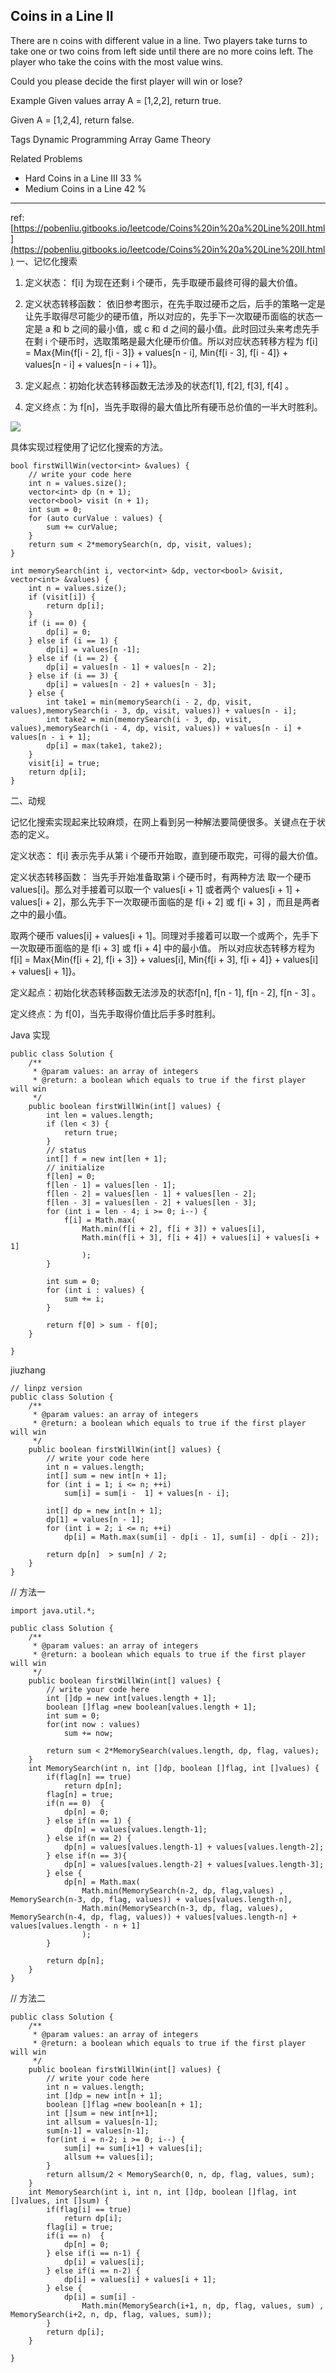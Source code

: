 ## Coins in a Line II  ##

There are n coins with different value in a line. Two players take turns to take one or two coins from left side until there are no more coins left. The player who take the coins with the most value wins.

Could you please decide the first player will win or lose?

Example
Given values array A = [1,2,2], return true.

Given A = [1,2,4], return false.

Tags 
Dynamic Programming Array Game Theory

Related Problems 

- Hard Coins in a Line III 33 %
- Medium Coins in a Line 42 %

----------
ref: [https://pobenliu.gitbooks.io/leetcode/Coins%20in%20a%20Line%20II.html](https://pobenliu.gitbooks.io/leetcode/Coins%20in%20a%20Line%20II.html)
一、记忆化搜索


1. 定义状态： f[i] 为现在还剩 i 个硬币，先手取硬币最终可得的最大价值。

2. 定义状态转移函数： 依旧参考图示，在先手取过硬币之后，后手的策略一定是让先手取得尽可能少的硬币值，所以对应的，先手下一次取硬币面临的状态一定是 a 和 b 之间的最小值，或 c 和 d 之间的最小值。此时回过头来考虑先手在剩 i 个硬币时，选取策略是最大化硬币价值。所以对应状态转移方程为 f[i] = Max{Min{f[i - 2], f[i - 3]} + values[n - i], Min{f[i - 3], f[i - 4]} + values[n - i] + values[n - i + 1]}。

3. 定义起点：初始化状态转移函数无法涉及的状态f[1], f[2], f[3], f[4] 。

4. 定义终点：为 f[n]，当先手取得的最大值比所有硬币总价值的一半大时胜利。

![](http://ww2.sinaimg.cn/mw690/600e6311jw1f9cgghur63j20gi0aemy3.jpg)

具体实现过程使用了记忆化搜索的方法。

    bool firstWillWin(vector<int> &values) {
        // write your code here
        int n = values.size();
        vector<int> dp (n + 1);
        vector<bool> visit (n + 1);
        int sum = 0;
        for (auto curValue : values) {
            sum += curValue;
        }
        return sum < 2*memorySearch(n, dp, visit, values);
    }
    
    int memorySearch(int i, vector<int> &dp, vector<bool> &visit, vector<int> &values) {
        int n = values.size();
        if (visit[i]) {
            return dp[i];
        }
        if (i == 0) {
            dp[i] = 0;
        } else if (i == 1) {
            dp[i] = values[n -1];
        } else if (i == 2) {
            dp[i] = values[n - 1] + values[n - 2];
        } else if (i == 3) {
            dp[i] = values[n - 2] + values[n - 3];
        } else {
            int take1 = min(memorySearch(i - 2, dp, visit, values),memorySearch(i - 3, dp, visit, values)) + values[n - i];
            int take2 = min(memorySearch(i - 3, dp, visit, values),memorySearch(i - 4, dp, visit, values)) + values[n - i] + values[n - i + 1];
            dp[i] = max(take1, take2);
        }
        visit[i] = true;
        return dp[i];
    }

二、动规

记忆化搜索实现起来比较麻烦，在网上看到另一种解法要简便很多。关键点在于状态的定义。

定义状态： f[i] 表示先手从第 i 个硬币开始取，直到硬币取完，可得的最大价值。

定义状态转移函数： 当先手开始准备取第 i 个硬币时，有两种方法
取一个硬币 values[i]。那么对手接着可以取一个 values[i + 1] 或者两个 values[i + 1] + values[i + 2]，那么先手下一次取硬币面临的是 f[i + 2] 或 f[i + 3] ，而且是两者之中的最小值。

取两个硬币 values[i] + values[i + 1]。同理对手接着可以取一个或两个，先手下一次取硬币面临的是 f[i + 3] 或 f[i + 4] 中的最小值。
所以对应状态转移方程为 f[i] = Max{Min{f[i + 2], f[i + 3]} + values[i], Min{f[i + 3], f[i + 4]} + values[i] + values[i + 1]}。

定义起点：初始化状态转移函数无法涉及的状态f[n], f[n - 1], f[n - 2], f[n - 3] 。

定义终点：为 f[0]，当先手取得价值比后手多时胜利。

Java 实现

	public class Solution {
	    /**
	     * @param values: an array of integers
	     * @return: a boolean which equals to true if the first player will win
	     */
	    public boolean firstWillWin(int[] values) {
	        int len = values.length;
	        if (len < 3) {
	            return true;
	        }
	        // status
	        int[] f = new int[len + 1];
	        // initialize
	        f[len] = 0;
	        f[len - 1] = values[len - 1];
	        f[len - 2] = values[len - 1] + values[len - 2];
	        f[len - 3] = values[len - 2] + values[len - 3];
	        for (int i = len - 4; i >= 0; i--) {
	            f[i] = Math.max(
	                Math.min(f[i + 2], f[i + 3]) + values[i],
	                Math.min(f[i + 3], f[i + 4]) + values[i] + values[i + 1]
	                );
	        }
	
	        int sum = 0;
	        for (int i : values) {
	            sum += i;
	        }
	
	        return f[0] > sum - f[0];
	    }
	
	}

jiuzhang

	// linpz version
	public class Solution {
	    /**
	     * @param values: an array of integers
	     * @return: a boolean which equals to true if the first player will win
	     */
	    public boolean firstWillWin(int[] values) {
	        // write your code here
	        int n = values.length;
	        int[] sum = new int[n + 1];
	        for (int i = 1; i <= n; ++i)
	            sum[i] = sum[i -  1] + values[n - i];
	
	        int[] dp = new int[n + 1];
	        dp[1] = values[n - 1];
	        for (int i = 2; i <= n; ++i)
	            dp[i] = Math.max(sum[i] - dp[i - 1], sum[i] - dp[i - 2]);
	            
	        return dp[n]  > sum[n] / 2;
	    }
	}

// 方法一

	import java.util.*;
	
	public class Solution {
	    /**
	     * @param values: an array of integers
	     * @return: a boolean which equals to true if the first player will win
	     */
	    public boolean firstWillWin(int[] values) {
	        // write your code here
	        int []dp = new int[values.length + 1];
	        boolean []flag =new boolean[values.length + 1];
	        int sum = 0;
	        for(int now : values) 
	            sum += now;
	        
	        return sum < 2*MemorySearch(values.length, dp, flag, values);
	    }
	    int MemorySearch(int n, int []dp, boolean []flag, int []values) { 
	        if(flag[n] == true)
	            return dp[n];
	        flag[n] = true;
	        if(n == 0)  {
	            dp[n] = 0;  
	        } else if(n == 1) {
	            dp[n] = values[values.length-1];
	        } else if(n == 2) {
	            dp[n] = values[values.length-1] + values[values.length-2]; 
	        } else if(n == 3){
	            dp[n] = values[values.length-2] + values[values.length-3]; 
	        } else {
	            dp[n] = Math.max(
	                Math.min(MemorySearch(n-2, dp, flag,values) , MemorySearch(n-3, dp, flag, values)) + values[values.length-n],
	                Math.min(MemorySearch(n-3, dp, flag, values), MemorySearch(n-4, dp, flag, values)) + values[values.length-n] + values[values.length - n + 1]
	                );
	        }
	    
	        return dp[n];
	    }    
	}

// 方法二

	public class Solution {
	    /**
	     * @param values: an array of integers
	     * @return: a boolean which equals to true if the first player will win
	     */
	    public boolean firstWillWin(int[] values) {
	        // write your code here
	        int n = values.length;
	        int []dp = new int[n + 1];
	        boolean []flag =new boolean[n + 1];
	        int []sum = new int[n+1];
	        int allsum = values[n-1];
	        sum[n-1] = values[n-1];
	        for(int i = n-2; i >= 0; i--) { 
	            sum[i] += sum[i+1] + values[i];
	            allsum += values[i];
	        }
	        return allsum/2 < MemorySearch(0, n, dp, flag, values, sum);
	    }
	    int MemorySearch(int i, int n, int []dp, boolean []flag, int []values, int []sum) {
	        if(flag[i] == true)
	            return dp[i];
	        flag[i] = true;
	        if(i == n)  {
	            dp[n] = 0;  
	        } else if(i == n-1) {
	            dp[i] = values[i];
	        } else if(i == n-2) {
	            dp[i] = values[i] + values[i + 1]; 
	        } else {
	            dp[i] = sum[i] -
	                Math.min(MemorySearch(i+1, n, dp, flag, values, sum) , MemorySearch(i+2, n, dp, flag, values, sum));
	        }
	        return dp[i];
	    }
	   
	}

